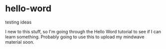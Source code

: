 # hello-word
testing ideas

I new to this stuff, so I'm going through the Hello Word tutorial to see if I can learn something.
Probably going to use this to upload my mindwave material soon.
